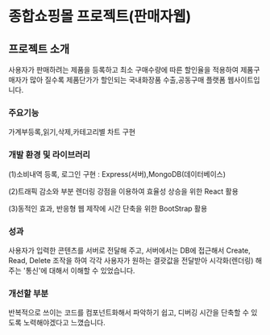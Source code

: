 # 종합쇼핑몰 프로젝트(판매자웹)

## 프로젝트 소개

사용자가 판매하려는 제품을 등록하고 최소 구매수량에 따른 할인율을 적용하여 제품구매자가 많아 질수록 제품단가가 할인되는
국내화장품 수출,공동구매 플랫폼 웹사이트입니다.

### 주요기능

가계부등록,읽기,삭제,카테고리별 차트 구현

### 개발 환경 및 라이브러리

<p>(1)소비내역 등록, 로그인 구현 : Express(서버),MongoDB(데이터베이스)</p>
<p>(2)트래픽 감소와 부분 렌더링 강점을 이용하여 효율성 상승을 위한 React 활용</p>
<p>(3)동적인 효과, 반응형 웹 제작에 시간 단축을 위한 BootStrap 활용</p>

### 성과

사용자가 입력한 콘텐츠를 서버로 전달해 주고, 서버에서는 DB에 접근해서 Create, Read, Delete 조작을 하여
각각 사용자가 원하는 결괏값을 전달받아 시각화(렌더링) 해주는 '통신'에 대해서 이해할 수 있었습니다.

### 개선할 부분

반복적으로 쓰이는 코드를 컴포넌트화해서 파악하기 쉽고, 디버깅 시간을 단축할 수 있도록 노력해야겠다고 느꼈습니다.
